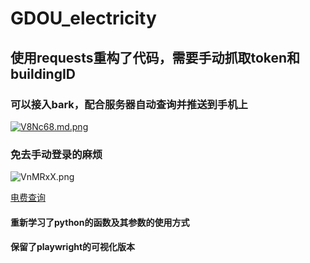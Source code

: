 # GDOU_electricity

## 使用requests重构了代码，需要手动抓取token和buildingID
### 可以接入bark，配合服务器自动查询并推送到手机上
[![V8Nc68.md.png](https://i.imgloc.com/2023/06/20/V8Nc68.md.png)](https://imgloc.com/i/V8Nc68)
### 免去手动登录的麻烦
![VnMRxX.png](https://i.imgloc.com/2023/05/28/VnMRxX.png)

[电费查询](http://cz.gdou.edu.cn/#/gdhydxlogin)
#### 重新学习了python的函数及其参数的使用方式
#### 保留了playwright的可视化版本
